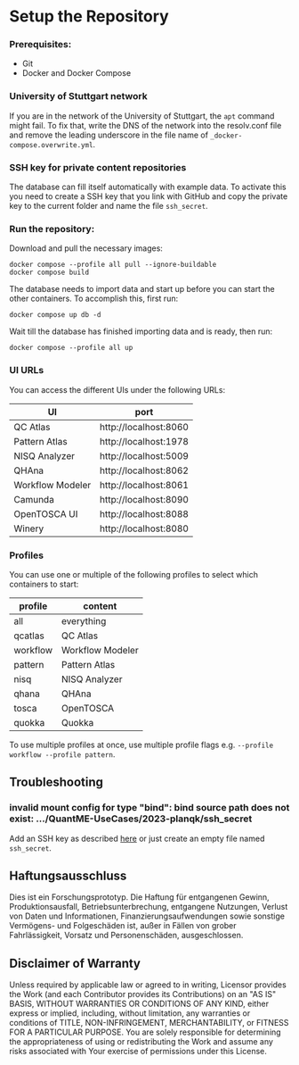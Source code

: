 # Setup the Repository
### Prerequisites:

* Git
* Docker and Docker Compose

### University of Stuttgart network

If you are in the network of the University of Stuttgart, the `apt` command might fail.
To fix that, write the DNS of the network into the resolv.conf file and remove the leading underscore in the file name of `_docker-compose.overwrite.yml`.

### SSH key for private content repositories

The database can fill itself automatically with example data.
To activate this you need to create a SSH key that you link with GitHub and copy the private key to the current folder and name the file `ssh_secret`.


### Run the repository:

Download and pull the necessary images:

```
docker compose --profile all pull --ignore-buildable
docker compose build
```

The database needs to import data and start up before you can start the other containers.
To accomplish this, first run:

```
docker compose up db -d
```

Wait till the database has finished importing data and is ready, then run:

```
docker compose --profile all up
```

### UI URLs

You can access the different UIs under the following URLs:

| UI               | port                  |
|------------------|-----------------------|
| QC Atlas         | http://localhost:8060 |
| Pattern Atlas    | http://localhost:1978 |
| NISQ Analyzer    | http://localhost:5009 |
| QHAna            | http://localhost:8062 |
| Workflow Modeler | http://localhost:8061 |
| Camunda          | http://localhost:8090 |
| OpenTOSCA UI     | http://localhost:8088 |
| Winery           | http://localhost:8080 |

### Profiles

You can use one or multiple of the following profiles to select which containers to start:

| profile  | content          |
|----------|------------------|
| all      | everything       |
| qcatlas  | QC Atlas         |
| workflow | Workflow Modeler |
| pattern  | Pattern Atlas    |
| nisq     | NISQ Analyzer    |
| qhana    | QHAna            |
| tosca    | OpenTOSCA        |
| quokka   | Quokka           |

To use multiple profiles at once, use multiple profile flags e.g. `--profile workflow --profile pattern`.

## Troubleshooting

### invalid mount config for type "bind": bind source path does not exist: .../QuantME-UseCases/2023-planqk/ssh_secret

Add an SSH key as described [here](#ssh-key-for-private-content-repositories) or just create an empty file named `ssh_secret`.

## Haftungsausschluss

 Dies ist ein Forschungsprototyp.
 Die Haftung für entgangenen Gewinn, Produktionsausfall, Betriebsunterbrechung, entgangene Nutzungen, Verlust von Daten und Informationen, Finanzierungsaufwendungen sowie sonstige Vermögens- und Folgeschäden ist, außer in Fällen von grober Fahrlässigkeit, Vorsatz und Personenschäden, ausgeschlossen.

 ## Disclaimer of Warranty

 Unless required by applicable law or agreed to in writing, Licensor provides the Work (and each Contributor provides its Contributions) on an "AS IS" BASIS, WITHOUT WARRANTIES OR CONDITIONS OF ANY KIND, either express or implied, including, without limitation, any warranties or conditions of TITLE, NON-INFRINGEMENT, MERCHANTABILITY, or FITNESS FOR A PARTICULAR PURPOSE.
 You are solely responsible for determining the appropriateness of using or redistributing the Work and assume any risks associated with Your exercise of permissions under this License.
